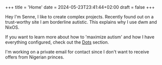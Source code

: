 +++
title = 'Home'
date = 2024-05-23T23:41:44+02:00
draft = false
+++

Hey I'm Senne, I like to create complex projects. Recently found out on a trust-worthy site I am borderline autistic. This explains why I use dwm and NixOS.

If you want to learn more about how to 'maximize autism' and how I have everything configured, check out the [Dots](/dots) section.

I'm working on a private email for contact since I don't want to receive offers from Nigerian princes.
